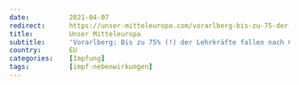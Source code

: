 ```yaml
---
date:          2021-04-07
redirect:      https://unser-mitteleuropa.com/vorarlberg-bis-zu-75-der-lehrkraefte-fallen-nach-covid-impfungen-aus/
title:         Unser Mitteleuropa
subtitle:      'Vorarlberg: Bis zu 75% (!) der Lehrkräfte fallen nach Covid-Impfungen aus'
country:       EU
categories:    [Impfung]
tags:          [impf-nebenwirkungen]
---
```

